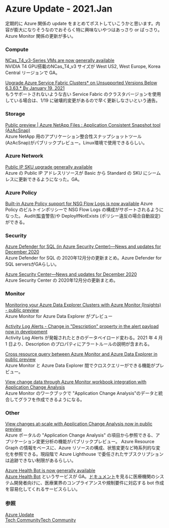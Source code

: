 # Azure Update - 2021.Jan


定期的に Azure 関係の update をまとめてポストしていこうかと思います。内容が膨大になりそうなのでおそらく特に興味ないやつはあっさり or ばっさり。Azure Monitor 関係の更新が多い。

### Compute
[NCas_T4_v3-Series VMs are now generally available](https://azure.microsoft.com/ja-jp/updates/ncast4v3series-vms-are-now-generally-available/)   
NVIDIA T4 GPU搭載のNCas_T4_v3 サイズが West US2, West Europe,  Korea Central リージョンで GA。 

[Upgrade Azure Service Fabric Clusters* on Unsupported Versions Below 6.3.63.* By January 19, 2021](https://techcommunity.microsoft.com/t5/azure-service-fabric/upgrade-azure-service-fabric-clusters-on-unsupported-versions/ba-p/2041278)   
もうサポートされないような古い Service Fabric のクラスタバージョンを使用している場合は、1/19 に破壊的変更があるので早く更新しなさいという通告。
### Storage
[Public preview | Azure NetApp Files : Application Consistent Snapshot tool (AzAcSnap)](https://azure.microsoft.com/ja-jp/updates/public-preview-azure-netapp-files-application-consistent-snapshot-tool-azacsnap/)  
Azure NetApp 用のアプリケーション整合性スナップショットツール (AzAcSnap)がパブリックプレビュー。Linux環境で使用できるらしい。

### Azure Network
[Public IP SKU upgrade generally available](https://azure.microsoft.com/ja-jp/updates/public-ip-sku-upgrade-generally-available/)    
Azure の Public IP アドレスリソースが Basic から Standard の SKU にシームレスに更新できるようになった。GA。

### Azure Policy
[Built-in Azure Policy support for NSG Flow Logs is now available](https://azure.microsoft.com/ja-jp/updates/nsg-flow-logs-built-in-azure-policy/)
Azure Policy のビルトインポリシーで NSG Flow Logs の構成がサポートされるようになった。
Audit(監査警告)や DeployIfNotExists (ポリシー違反の場合自動設定) ができる。

### Security
[Azure Defender for SQL (in Azure Security Center)—News and updates for December 2020](https://azure.microsoft.com/ja-jp/updates/defender-for-sql-december2020/)   
Azure Defender for SQL の 2020年12月分の更新まとめ。Azure Defender for SQL serversがGAらしい。

[Azure Security Center—News and updates for December 2020](https://azure.microsoft.com/ja-jp/updates/asc-december2020/)   
Azure Security Center の 2020年12月分の更新まとめ。

### Monitor
[Monitoring your Azure Data Explorer Clusters with Azure Monitor (Insights) - public preview](https://azure.microsoft.com/ja-jp/updates/monitoring-azure-data-explorer-clusters-with-azure-monitor/)   
Azure Monitor for Azure Data Explorer がプレビュー

[Activity Log Alerts - Change in "Description" property in the alert payload now in development](https://azure.microsoft.com/ja-jp/updates/activity-log-alerts-change-in-description-property-in-the-alert-payload/)  
Activity Log Alerts が発報されたときのデータペイロード変わる。2021 年 4 月 1 日より、Description のプロパティにアラートルールの説明が含まれる。

[Cross resource query between Azure Monitor and Azure Data Explorer in public preview](https://azure.microsoft.com/ja-jp/updates/cross-resource-query-between-azure-monitor-and-azure-data-explorer-in-public-preview/)   
Azure Monitor と Azure Data Explorer 間でクロスクエリーができる機能がプレビュー。

[View change data through Azure Monitor workbook integration with Application Change Analysis](https://azure.microsoft.com/ja-jp/updates/view-change-data-through-azure-monitor-workbook-integration-with-application-change-analysis/)   
Azure Monitor のワークブックで "Application Change Analysis"のデータと統合してグラフを作成できるようになる。 

### Other
[View changes at-scale with Application Change Analysis now in public preview](https://azure.microsoft.com/ja-jp/updates/at-scale-change-view/)  
Azure ポータルの "Application Change Analysis" の項目から参照できる、アプリケーション変更分析の機能がパブリックプレビュー。
Azure Resource Graph の情報をベースに、Azure リソースの構成、状態変更など時系列的な変化を参照できる。現段階で Azure Lighthouse で委任されたサブスクリプションは追跡できない制限があるらしい。

[Azure Health Bot is now generally available](https://azure.microsoft.com/ja-jp/updates/azure-health-bot/)  
[Azure Health Bot](https://azure.microsoft.com/en-us/services/bot-services/health-bot/) というサービスが GA。[ドキュメント](https://docs.microsoft.com/en-us/healthbot/)を見るに医療機関のシステム開発者向けに、医療業界のコンプライアンスや規制要件に対応する bot 作成を容易化してくれるサービスらしい。

### 参照
[Azure Update](https://azure.microsoft.com/ja-jp/updates)  
[Tech CommunityTech Community](https://techcommunity.microsoft.com/t5/azure/ct-p/Azure)